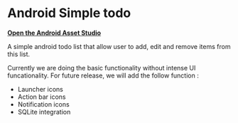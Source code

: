 Android Simple todo
====================

**[Open the Android Asset Studio](http://romannurik.github.io/AndroidAssetStudio/)**

A simple android todo list that allow user to add, edit and remove items from this list.

Currently we are doing the basic functionality without intense UI funcationality.  For future release, we will add the follow function :

- Launcher icons
- Action bar icons
- Notification icons
- SQLite integration
